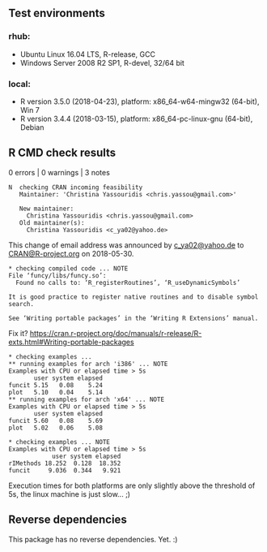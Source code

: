 ## Test environments

### rhub: 
* Ubuntu Linux 16.04 LTS, R-release, GCC
* Windows Server 2008 R2 SP1, R-devel, 32/64 bit

### local: 
* R version 3.5.0 (2018-04-23), platform: x86_64-w64-mingw32 (64-bit), Win 7
* R version 3.4.4 (2018-03-15), platform: x86_64-pc-linux-gnu (64-bit), Debian

## R CMD check results

0 errors | 0 warnings | 3 notes


    N  checking CRAN incoming feasibility
       Maintainer: 'Christina Yassouridis <chris.yassou@gmail.com>'
   
       New maintainer:
         Christina Yassouridis <chris.yassou@gmail.com>
       Old maintainer(s):
         Christina Yassouridis <c_ya02@yahoo.de>
     
This change of email address was announced by c_ya02@yahoo.de to CRAN@R-project.org on 2018-05-30.      

    * checking compiled code ... NOTE
    File ‘funcy/libs/funcy.so’:
      Found no calls to: ‘R_registerRoutines’, ‘R_useDynamicSymbols’

    It is good practice to register native routines and to disable symbol
    search.

    See ‘Writing portable packages’ in the ‘Writing R Extensions’ manual.

Fix it? 
https://cran.r-project.org/doc/manuals/r-release/R-exts.html#Writing-portable-packages

    * checking examples ...
    ** running examples for arch 'i386' ... NOTE
    Examples with CPU or elapsed time > 5s
           user system elapsed
    funcit 5.15   0.08    5.24
    plot   5.10   0.04    5.14
    ** running examples for arch 'x64' ... NOTE
    Examples with CPU or elapsed time > 5s
           user system elapsed
    funcit 5.60   0.08    5.69
    plot   5.02   0.06    5.08
     
    * checking examples ... NOTE
    Examples with CPU or elapsed time > 5s
                user system elapsed
    rIMethods 18.252  0.128  18.352
    funcit     9.036  0.344   9.921

Execution times for both platforms are only slightly above the threshold of 5s, the linux machine is just slow...  ;)


## Reverse dependencies

This package has no reverse dependencies. Yet. :)
